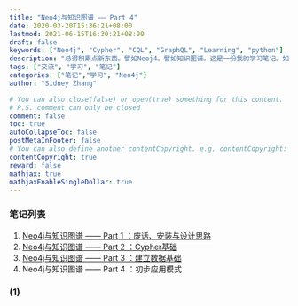 ```yaml
---
title: "Neo4j与知识图谱 —— Part 4"
date: 2020-03-20T15:36:21+08:00
lastmod: 2021-06-15T16:30:21+08:00
draft: false
keywords: ["Neo4j", "Cypher", "CQL", "GraphQL", "Learning", "python"]
description: "总得积累点新东西。譬如Neoj4。譬如知识图谱。这是一份我的学习笔记。如有谬误还望海涵。"
tags: ["交流", "学习", "笔记"]
categories: ["笔记","学习", "Neo4j"]
author: "Sidney Zhang"

# You can also close(false) or open(true) something for this content.
# P.S. comment can only be closed
comment: false
toc: true
autoCollapseToc: false
postMetaInFooter: false
# You can also define another contentCopyright. e.g. contentCopyright: "This is another copyright."
contentCopyright: true
reward: false
mathjax: true
mathjaxEnableSingleDollar: true
---
```


### 笔记列表

1. [Neo4j与知识图谱 —— Part 1 ：废话、安装与设计思路](https://lyzhang.me/post/neo4j_and_knowleghegraphs/)
2. [Neo4j与知识图谱 —— Part 2 ：Cypher基础](https://lyzhang.me/post/neo4j_and_knowleghegraphs_Cypher/)
3. [Neo4j与知识图谱 —— Part 3 ：建立数据基础](https://lyzhang.me/post/neo4j_and_knowleghegraphs_Data/)
4. Neo4j与知识图谱 —— Part 4 ：初步应用模式

### (1) 